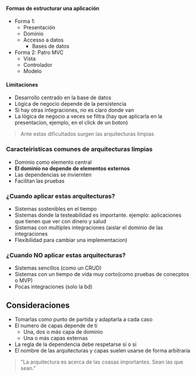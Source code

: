 #### Formas de estructurar una aplicación
- Forma 1:
    - Presentación
    - Dominio
    - Accesso a datos
        - Bases de datos
- Forma 2:
Patro MVC
    - Vista
    - Controlador
    - Modelo

#### Limitaciones
- Desarrollo centrado en la base de datos  
- Lógica de negocio depende de la persistencia
- Si hay otras integraciones, no es claro donde van
- La lógica de negocio a veces se filtra (hay que aplicarla en la presentacion, ejemplo, en el click de un boton)

> Ante estas dificultados surgen las arquitecturas limpias

### Caracteiristicas comunes de arquitecturas limpias
- Dominio como elemento central
- **El dominio no depende de elementos externos**
- Las dependencias se inviernten
- Facilitan las pruebas

### ¿Cuando aplicar estas arquitecturas?
- Sistemas sostenibles en el tiempo
- Sistemas donde la testeabilidad es importante. ejemplo: aplicaciones que tienen que ver con dinero y salud
- Sistemas con multiples integraciones (aislar el dominio de las integraciones
- Flexibilidad para cambiar una implementacion)

### ¿Cuando NO aplicar estas arquitecturas?
- Sistemas sencillos (como un CRUD)
- Sistemas con un tiempo de vida muy corto(como pruebas de conecptos o MVP)
- Pocas integraciones (solo la bd)

## Consideraciones
- Tomarlas como punto de partida y adaptarla a cada caso
- El numero de capas depende de ti
    - Una, dos o más capa de dominio
    - Una o más capas externas
- La regla de la dependencia debe respetarse si o si
- El nombre de las arquitecturas y capas suelen usarse de forma arbitraria    

> "La arquitectura es acerca de las coasas importantes. Sean las que sean."    